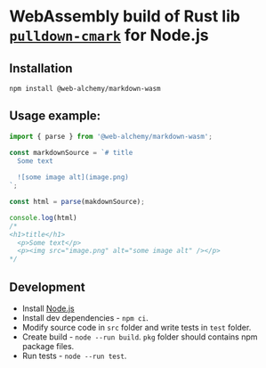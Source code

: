 # WebAssembly build of Rust lib [`pulldown-cmark`](https://github.com/pulldown-cmark/pulldown-cmark) for Node.js

## Installation

```shell
npm install @web-alchemy/markdown-wasm
```

## Usage example:

```javascript
import { parse } from '@web-alchemy/markdown-wasm';

const markdownSource = `# title
  Some text
  
  ![some image alt](image.png)
`;

const html = parse(makdownSource);

console.log(html)
/*
<h1>title</h1>
  <p>Some text</p>
  <p><img src="image.png" alt="some image alt" /></p>
*/
```

## Development

- Install [Node.js](https://nodejs.org/)
- Install dev dependencies - `npm ci`.
- Modify source code in `src` folder and write tests in `test` folder.
- Create build - `node --run build`. `pkg` folder should contains npm package files.
- Run tests - `node --run test`.